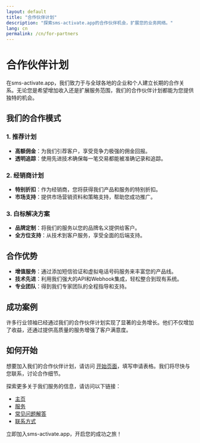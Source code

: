 ```yaml
---
layout: default
title: "合作伙伴计划"
description: "探索sms-activate.app的合作伙伴机会，扩展您的业务网络。"
lang: cn
permalink: /cn/for-partners
---
```


# 合作伙伴计划

在sms-activate.app，我们致力于与全球各地的企业和个人建立长期的合作关系。无论您是希望增加收入还是扩展服务范围，我们的合作伙伴计划都能为您提供独特的机会。

## 我们的合作模式

### 1. **推荐计划**
- **高额佣金**：为我们引荐客户，享受竞争力极强的佣金回报。
- **透明追踪**：使用先进技术确保每一笔交易都能被准确记录和追踪。

### 2. **经销商计划**
- **特别折扣**：作为经销商，您将获得我们产品和服务的特别折扣。
- **市场支持**：提供市场营销资料和策略支持，帮助您成功推广。

### 3. **白标解决方案**
- **品牌定制**：将我们的服务以您的品牌名义提供给客户。
- **全方位支持**：从技术到客户服务，享受全面的后端支持。

## 合作优势

- **增值服务**：通过添加短信验证和虚拟电话号码服务来丰富您的产品线。
- **技术先进**：利用我们强大的API和Webhook集成，轻松整合到现有系统。
- **专业团队**：得到我们专家团队的全程指导和支持。

## 成功案例

许多行业领袖已经通过我们的合作伙伴计划实现了显著的业务增长。他们不仅增加了收益，还通过提供高质量的服务增强了客户满意度。

## 如何开始

想要加入我们的合作伙伴计划，请访问 [开始页面](/cn/get-started)，填写申请表格。我们将尽快与您联系，讨论合作细节。

探索更多关于我们服务的信息，请访问以下链接：
- [主页](/cn/)
- [服务](/cn/services)
- [常见问题解答](/cn/faq)
- [联系方式](/cn/contact)

立即加入sms-activate.app，开启您的成功之旅！